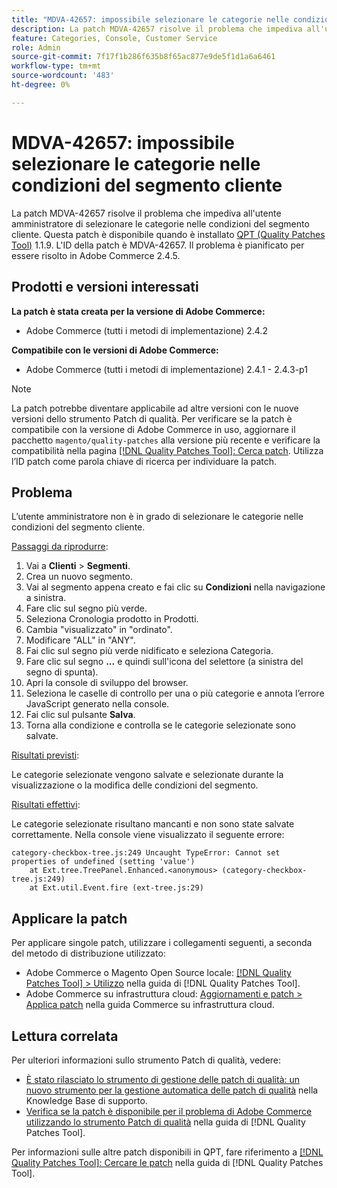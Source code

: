 ```yaml
---
title: "MDVA-42657: impossibile selezionare le categorie nelle condizioni del segmento del cliente"
description: La patch MDVA-42657 risolve il problema che impediva all'utente amministratore di selezionare le categorie nelle condizioni del segmento cliente. Questa patch è disponibile quando è installato [Quality Patches Tool (QPT)](https://experienceleague.adobe.com/en/docs/commerce-knowledge-base/kb/announcements/commerce-announcements/magento-quality-patches-released-new-tool-to-self-serve-quality-patches) 1.1.9. L'ID della patch è MDVA-42657. Il problema è pianificato per essere risolto in Adobe Commerce 2.4.5.
feature: Categories, Console, Customer Service
role: Admin
source-git-commit: 7f17f1b286f635b8f65ac877e9de5f1d1a6a6461
workflow-type: tm+mt
source-wordcount: '483'
ht-degree: 0%

---
```


# MDVA-42657: impossibile selezionare le categorie nelle condizioni del segmento cliente

La patch MDVA-42657 risolve il problema che impediva all&#39;utente amministratore di selezionare le categorie nelle condizioni del segmento cliente. Questa patch è disponibile quando è installato [QPT (Quality Patches Tool)](https://experienceleague.adobe.com/en/docs/commerce-knowledge-base/kb/announcements/commerce-announcements/magento-quality-patches-released-new-tool-to-self-serve-quality-patches) 1.1.9. L&#39;ID della patch è MDVA-42657. Il problema è pianificato per essere risolto in Adobe Commerce 2.4.5.

## Prodotti e versioni interessati

**La patch è stata creata per la versione di Adobe Commerce:**

* Adobe Commerce (tutti i metodi di implementazione) 2.4.2

**Compatibile con le versioni di Adobe Commerce:**

* Adobe Commerce (tutti i metodi di implementazione) 2.4.1 - 2.4.3-p1

>[!NOTE]
>
>La patch potrebbe diventare applicabile ad altre versioni con le nuove versioni dello strumento Patch di qualità. Per verificare se la patch è compatibile con la versione di Adobe Commerce in uso, aggiornare il pacchetto `magento/quality-patches` alla versione più recente e verificare la compatibilità nella pagina [[!DNL Quality Patches Tool]: Cerca patch](https://experienceleague.adobe.com/en/docs/commerce-knowledge-base/kb/announcements/commerce-announcements/magento-quality-patches-released-new-tool-to-self-serve-quality-patches). Utilizza l’ID patch come parola chiave di ricerca per individuare la patch.

## Problema

L’utente amministratore non è in grado di selezionare le categorie nelle condizioni del segmento cliente.

<u>Passaggi da riprodurre</u>:

1. Vai a **Clienti** > **Segmenti**.
1. Crea un nuovo segmento.
1. Vai al segmento appena creato e fai clic su **Condizioni** nella navigazione a sinistra.
1. Fare clic sul segno più verde.
1. Seleziona Cronologia prodotto in Prodotti.
1. Cambia &quot;visualizzato&quot; in &quot;ordinato&quot;.
1. Modificare &quot;ALL&quot; in &quot;ANY&quot;.
1. Fai clic sul segno più verde nidificato e seleziona Categoria.
1. Fare clic sul segno **...** e quindi sull&#39;icona del selettore (a sinistra del segno di spunta).
1. Apri la console di sviluppo del browser.
1. Seleziona le caselle di controllo per una o più categorie e annota l’errore JavaScript generato nella console.
1. Fai clic sul pulsante **Salva**.
1. Torna alla condizione e controlla se le categorie selezionate sono salvate.

<u>Risultati previsti</u>:

Le categorie selezionate vengono salvate e selezionate durante la visualizzazione o la modifica delle condizioni del segmento.

<u>Risultati effettivi</u>:

Le categorie selezionate risultano mancanti e non sono state salvate correttamente. Nella console viene visualizzato il seguente errore:

```
category-checkbox-tree.js:249 Uncaught TypeError: Cannot set properties of undefined (setting 'value')
    at Ext.tree.TreePanel.Enhanced.<anonymous> (category-checkbox-tree.js:249)
    at Ext.util.Event.fire (ext-tree.js:29)
```

## Applicare la patch

Per applicare singole patch, utilizzare i collegamenti seguenti, a seconda del metodo di distribuzione utilizzato:

* Adobe Commerce o Magento Open Source locale: [[!DNL Quality Patches Tool] > Utilizzo](/help/tools/quality-patches-tool/usage.md) nella guida di [!DNL Quality Patches Tool].
* Adobe Commerce su infrastruttura cloud: [Aggiornamenti e patch > Applica patch](https://experienceleague.adobe.com/docs/commerce-cloud-service/user-guide/develop/upgrade/apply-patches.html) nella guida Commerce su infrastruttura cloud.

## Lettura correlata

Per ulteriori informazioni sullo strumento Patch di qualità, vedere:

* [È stato rilasciato lo strumento di gestione delle patch di qualità: un nuovo strumento per la gestione automatica delle patch di qualità](https://experienceleague.adobe.com/en/docs/commerce-knowledge-base/kb/announcements/commerce-announcements/magento-quality-patches-released-new-tool-to-self-serve-quality-patches) nella Knowledge Base di supporto.
* [Verifica se la patch è disponibile per il problema di Adobe Commerce utilizzando lo strumento Patch di qualità](/help/tools/quality-patches-tool/patches-available-in-qpt/check-patch-for-magento-issue-with-magento-quality-patches.md) nella guida di [!DNL Quality Patches Tool].

Per informazioni sulle altre patch disponibili in QPT, fare riferimento a [[!DNL Quality Patches Tool]: Cercare le patch](https://experienceleague.adobe.com/tools/commerce-quality-patches/index.html) nella guida di [!DNL Quality Patches Tool].
